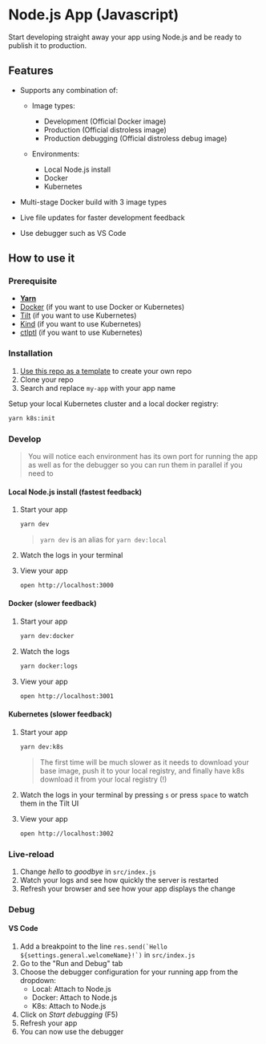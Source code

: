 # Node.js App (Javascript)

Start developing straight away your app using Node.js and be ready to publish it to production.

## Features

- Supports any combination of:

  - Image types:

    - Development (Official Docker image)
    - Production (Official distroless image)
    - Production debugging (Official distroless debug image)

  - Environments:

    - Local Node.js install
    - Docker
    - Kubernetes

- Multi-stage Docker build with 3 image types
- Live file updates for faster development feedback
- Use debugger such as VS Code

## How to use it

### Prerequisite

- [**Yarn**](https://classic.yarnpkg.com/en/)
- [Docker](https://docs.docker.com/get-docker/) (if you want to use Docker or Kubernetes)
- [Tilt](https://docs.tilt.dev/install.html) (if you want to use Kubernetes)
- [Kind](https://kind.sigs.k8s.io/) (if you want to use Kubernetes)
- [ctlptl](https://github.com/tilt-dev/ctlptl) (if you want to use Kubernetes)

### Installation

1. [Use this repo as a template](https://github.com/Olivr/app-node-js/generate) to create your own repo
2. Clone your repo
3. Search and replace `my-app` with your app name

Setup your local Kubernetes cluster and a local docker registry:

```sh
yarn k8s:init
```

### Develop

> You will notice each environment has its own port for running the app as well as for the debugger so you can run them in parallel if you need to

#### Local Node.js install (fastest feedback)

1. Start your app

   ```sh
   yarn dev
   ```

   > `yarn dev` is an alias for `yarn dev:local`

2. Watch the logs in your terminal

3. View your app

   ```sh
   open http://localhost:3000
   ```

#### Docker (slower feedback)

1. Start your app

   ```sh
   yarn dev:docker
   ```

2. Watch the logs

   ```sh
   yarn docker:logs
   ```

3. View your app

   ```sh
   open http://localhost:3001
   ```

#### Kubernetes (slower feedback)

1. Start your app

   ```sh
   yarn dev:k8s
   ```

   > The first time will be much slower as it needs to download your base image, push it to your local registry, and finally have k8s download it from your local registry (!)

2. Watch the logs in your terminal by pressing `s` or press `space` to watch them in the Tilt UI

3. View your app

   ```sh
   open http://localhost:3002
   ```

### Live-reload

1. Change _hello_ to _goodbye_ in `src/index.js`
2. Watch your logs and see how quickly the server is restarted
3. Refresh your browser and see how your app displays the change

### Debug

#### VS Code

1. Add a breakpoint to the line `` res.send(`Hello ${settings.general.welcomeName}!`) `` in `src/index.js`
2. Go to the "Run and Debug" tab
3. Choose the debugger configuration for your running app from the dropdown:
   - Local: Attach to Node.js
   - Docker: Attach to Node.js
   - K8s: Attach to Node.js
4. Click on _Start debugging_ (F5)
5. Refresh your app
6. You can now use the debugger
